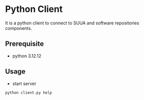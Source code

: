 # Python Client

It is a python client to connect to SUUA and software repositories components.

## Prerequisite

- python 3.12.12


## Usage

- start server

```
python client.py help
```
